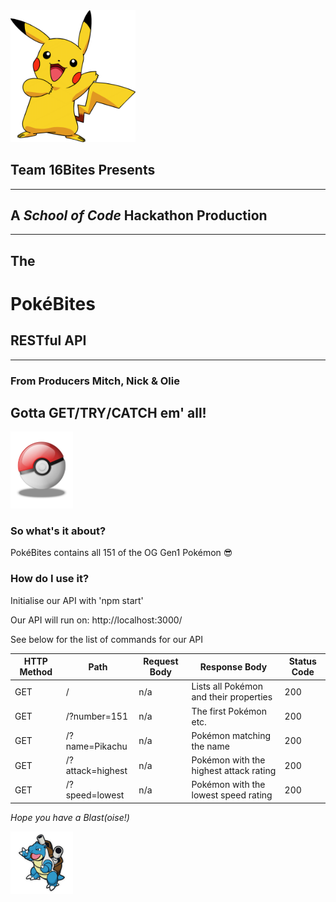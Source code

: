 <!-- ![Pikachu](./images/Pikachu.png) -->
<img src="./images/Pikachu.png" width="200">

## **Team 16Bites Presents**
___

## A *School of Code* Hackathon Production

___
## The 
# PokéBites
## RESTful API
___
### From Producers Mitch, Nick & Olie

## **Gotta GET/TRY/CATCH em' all!**
<img src="./images/Pokeball.png" width="100">

### So what's it about?
PokéBites contains all 151 of the OG Gen1 Pokémon 😎

### How do I use it?

Initialise our API with 'npm start'

Our API will run on: http://localhost:3000/

See below for the list of commands for our API

<!-- &#124; -->

| HTTP Method    | Path          | Request Body | Response Body | Status Code   |
|----------------|---------------|--------------|---------------|---------------|  
|GET             | /             | n/a          | Lists all Pokémon and their properties | 200
|GET             | /?number=151    | n/a          | The first Pokémon etc. | 200
|GET             | /?name=Pikachu      | n/a          | Pokémon matching the name | 200
|GET             | /?attack=highest      | n/a          | Pokémon with the highest attack rating | 200
|GET             | /?speed=lowest      | n/a          | Pokémon with the lowest speed rating | 200

*Hope you have a Blast(oise!)* 

<img src="./images/blastoise.png" width="100">
